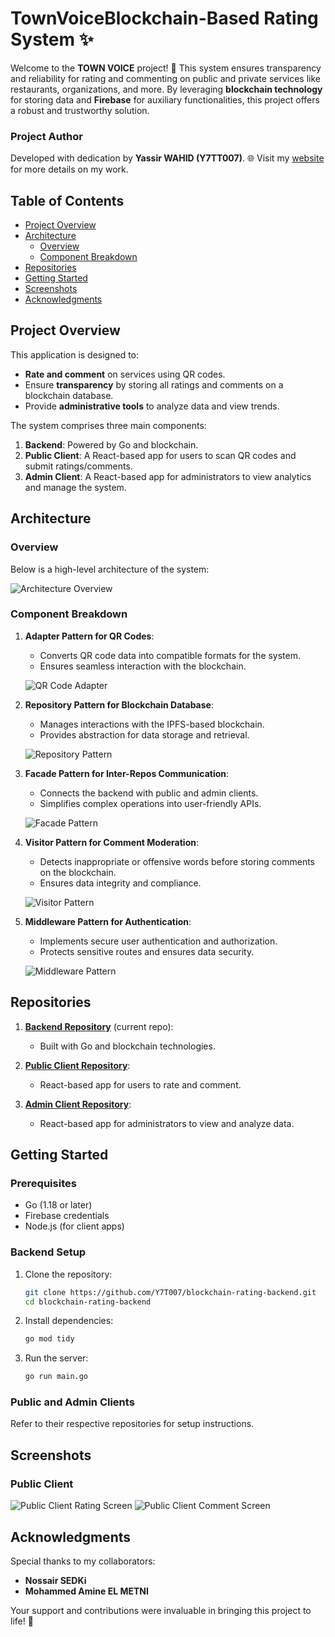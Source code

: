 # **TownVoice**Blockchain-Based Rating System ✨

Welcome to the **TOWN VOICE** project! 🚀 This system ensures transparency and reliability for rating and commenting on public and private services like restaurants, organizations, and more. By leveraging **blockchain technology** for storing data and **Firebase** for auxiliary functionalities, this project offers a robust and trustworthy solution. 

### Project Author
Developed with dedication by **Yassir WAHID (Y7TT007)**. 🌐 Visit my [website](https://ywahid.eu) for more details on my work.

## Table of Contents
- [Project Overview](#project-overview)
- [Architecture](#architecture)
  - [Overview](#overview)
  - [Component Breakdown](#component-breakdown)
- [Repositories](#repositories)
- [Getting Started](#getting-started)
- [Screenshots](#screenshots)
- [Acknowledgments](#acknowledgments)

## Project Overview
This application is designed to:
- **Rate and comment** on services using QR codes.
- Ensure **transparency** by storing all ratings and comments on a blockchain database.
- Provide **administrative tools** to analyze data and view trends.

The system comprises three main components:
1. **Backend**: Powered by Go and blockchain.
2. **Public Client**: A React-based app for users to scan QR codes and submit ratings/comments.
3. **Admin Client**: A React-based app for administrators to view analytics and manage the system.

## Architecture
### Overview
Below is a high-level architecture of the system:

![Architecture Overview](preview/architecture_overview.png)

### Component Breakdown
1. **Adapter Pattern for QR Codes**:
   - Converts QR code data into compatible formats for the system.
   - Ensures seamless interaction with the blockchain.
   
   ![QR Code Adapter](preview/qr_code_adapter.png)

2. **Repository Pattern for Blockchain Database**:
   - Manages interactions with the IPFS-based blockchain.
   - Provides abstraction for data storage and retrieval.

   ![Repository Pattern](preview/repository_pattern.png)

3. **Facade Pattern for Inter-Repos Communication**:
   - Connects the backend with public and admin clients.
   - Simplifies complex operations into user-friendly APIs.

   ![Facade Pattern](preview/facade_pattern.png)

4. **Visitor Pattern for Comment Moderation**:
   - Detects inappropriate or offensive words before storing comments on the blockchain.
   - Ensures data integrity and compliance.

   ![Visitor Pattern](preview/visitor_pattern.png)

5. **Middleware Pattern for Authentication**:
   - Implements secure user authentication and authorization.
   - Protects sensitive routes and ensures data security.

   ![Middleware Pattern](preview/middleware_pattern.png)

## Repositories
1. **[Backend Repository](https://github.com/Y7T007/TownVoice)** (current repo):
   - Built with Go and blockchain technologies.

2. **[Public Client Repository](https://github.com/Y7T007/TownVoiceFrontEnd)**:
   - React-based app for users to rate and comment.

3. **[Admin Client Repository](https://github.com/Y7T007/TownVoice-Dashboard-Entreprise)**:
   - React-based app for administrators to view and analyze data.

## Getting Started
### Prerequisites
- Go (1.18 or later)
- Firebase credentials
- Node.js (for client apps)

### Backend Setup
1. Clone the repository:
   ```bash
   git clone https://github.com/Y7T007/blockchain-rating-backend.git
   cd blockchain-rating-backend
   ```
2. Install dependencies:
   ```bash
   go mod tidy
   ```
3. Run the server:
   ```bash
   go run main.go
   ```

### Public and Admin Clients
Refer to their respective repositories for setup instructions.

## Screenshots
### Public Client

![Public Client Rating Screen](preview/public_client_rating_screen.png)
![Public Client Comment Screen](preview/public_client_comment_screen.png)


## Acknowledgments
Special thanks to my collaborators:
- **Nossair SEDKi**
- **Mohammed Amine EL METNI**

Your support and contributions were invaluable in bringing this project to life! 🙌
